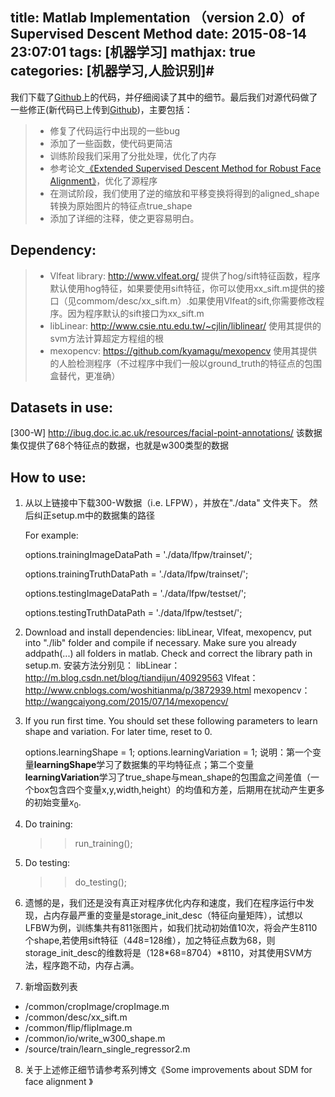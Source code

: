 title: Matlab Implementation （version 2.0）of Supervised Descent Method
date: 2015-08-14 23:07:01
tags: [机器学习]
mathjax: true
categories: [机器学习,人脸识别]#
---



我们下载了[Github][1]上的代码，并仔细阅读了其中的细节。最后我们对源代码做了一些修正(新代码已上传到[Github][3])，主要包括：
>* 修复了代码运行中出现的一些bug
>* 添加了一些函数，使代码更简洁
>* 训练阶段我们采用了分批处理，优化了内存
>* 参考论文[《Extended Supervised Descent Method for Robust Face Alignment》][2]，优化了源程序
>* 在测试阶段，我们使用了逆的缩放和平移变换将得到的aligned_shape
转换为原始图片的特征点true_shape
>* 添加了详细的注释，使之更容易明白。

<!--more-->


## Dependency:
  > - Vlfeat library: http://www.vlfeat.org/
     提供了hog/sift特征函数，程序默认使用hog特征，如果要使用sift特征，你可以使用xx_sift.m提供的接口（见commom/desc/xx_sift.m）.如果使用Vlfeat的sift,你需要修改程序。因为程序默认的sift接口为xx_sift.m
 >- libLinear:  http://www.csie.ntu.edu.tw/~cjlin/liblinear/
     使用其提供的svm方法计算超定方程组的根
 >- mexopencv: https://github.com/kyamagu/mexopencv
 使用其提供的人脸检测程序（不过程序中我们一般以ground_truth的特征点的包围盒替代，更准确）
 
## Datasets in use:
[300-W] http://ibug.doc.ic.ac.uk/resources/facial-point-annotations/
该数据集仅提供了68个特征点的数据，也就是w300类型的数据

## How to use:

1. 从以上链接中下载300-W数据（i.e. LFPW），并放在"./data" 文件夹下。
然后纠正setup.m中的数据集的路径
  
   For example:

    options.trainingImageDataPath = './data/lfpw/trainset/';

    options.trainingTruthDataPath = './data/lfpw/trainset/';
                                   
    options.testingImageDataPath  = './data/lfpw/testset/';

    options.testingTruthDataPath  = './data/lfpw/testset/';
2. Download and install dependencies: libLinear, Vlfeat, mexopencv, put
   into "./lib" folder and compile if necessary. Make sure you already 
   addpath(...) all folders in matlab. 
   Check and correct the library path in setup.m.
安装方法分别见：
libLinear：http://m.blog.csdn.net/blog/tiandijun/40929563
Vlfeat：http://www.cnblogs.com/woshitianma/p/3872939.html
mexopencv：http://wangcaiyong.com/2015/07/14/mexopencv/
3. If you run first time. You should set these following parameters
   to learn shape and variation. For later time, reset to 0.

   options.learningShape     = 1;
   options.learningVariation = 1;
说明：第一个变量**learningShape**学习了数据集的平均特征点；第二个变量**learningVariation**学习了true_shape与mean_shape的包围盒之间差值（一个box包含四个变量x,y,width,height）的均值和方差，后期用在扰动产生更多的初始变量$x_0$.
4. Do training:
   >> run_training();

5. Do testing:
   >> do_testing();
   
6. 遗憾的是，我们还是没有真正对程序优化内存和速度，我们在程序运行中发现，占内存最严重的变量是storage_init_desc（特征向量矩阵），试想以LFBW为例，训练集共有811张图片，如我们扰动初始值10次，将会产生8110个shape,若使用sift特征（4*4*8=128维），加之特征点数为68，则storage_init_desc的维数将是（128*68=8704）*8110，对其使用SVM方法，程序跑不动，内存占满。
7. 新增函数列表

 - /common/cropImage/cropImage.m
 - /common/desc/xx_sift.m
 - /common/flip/flipImage.m
 - /common/io/write_w300_shape.m
 - /source/train/learn_single_regressor2.m
8. 关于上述修正细节请参考系列博文《Some improvements about SDM for face alignment 》

  [1]: https://github.com/tntrung/impSDM
  [2]: https://dn-xiamenwcy.qbox.me/sdm/Extended%20Supervised%20Descent%20Method%20for%20Robust%20Face%20Alignment.pdf
  [3]: https://github.com/xiamenwcy/impSDM/tree/dev1